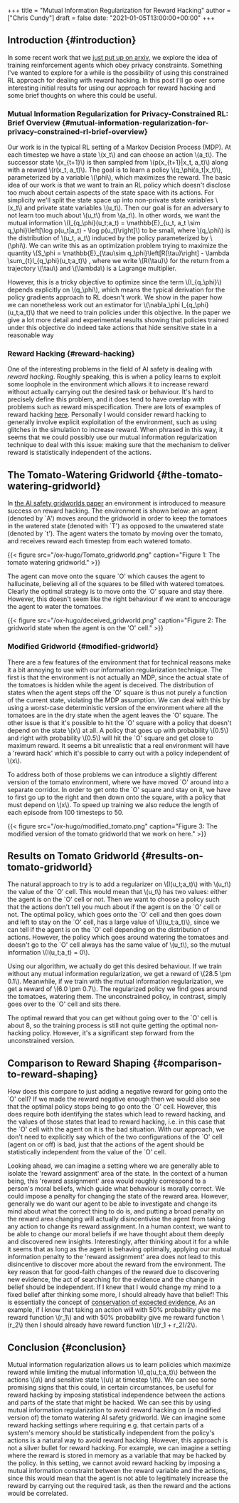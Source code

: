 +++
title = "Mutual Information Regularization for Reward Hacking"
author = ["Chris Cundy"]
draft = false
date: "2021-01-05T13:00:00+00:00"
+++

## Introduction {#introduction}

In some recent work that we [just put up on arxiv](https://arxiv.org/abs/2012.15019), we explore the idea of training reinforcement agents which obey privacy constraints. Something I've wanted to explore for a while is the possibility of using this constrained RL approach for dealing with
reward hacking. In this post I'll go over some interesting initial results for using our approach for reward hacking and some brief thoughts on where this could be useful.


### Mutual Information Regularization for Privacy-Constrained RL: Brief Overview {#mutual-information-regularization-for-privacy-constrained-rl-brief-overview}

Our work is in the typical RL setting of a Markov Decision Process (MDP). At each timestep we have a state \\(x\_t\\) and can choose an
action \\(a\_t\\). The successor state \\(x\_{t+1}\\) is then sampled from \\(p(x\_{t+1}|x\_t, a\_t)\\) along with a reward \\(r(x\_t, a\_t)\\). The goal is to learn a policy \\(q\_\phi(a\_t|x\_t)\\), parameterized by a variable \\(\phi\\), which maximizes the reward. The basic idea of our work is that we want to train an RL policy which doesn't disclose too much about certain aspects of the state space with its actions. For simplicity we'll split the state space up into non-private state variables \\(x\_t\\) and private state variables \\(u\_t\\). Then our goal is for an adversary to not learn too much about  \\(u\_t\\) from \\(a\_t\\). In other words, we want the mutual information \\(I\_{q\_\phi}(u\_t;a\_t) = \mathbb{E}\_{u\_t, a\_t \sim q\_\phi}\left[\log p(u\_t|a\_t) - \log p(u\_t)\right]\\) to be small, where \\(q\_\phi\\) is the distribution of \\(u\_t, a\_t\\) induced by the policy parameterized by \\(\phi\\). We can write this as an optimization problem trying to maximize the quantity \\(S\_\phi = \mathbb{E}\_{\tau\sim q\_\phi}\left[R(\tau)\right] - \lambda \sum\_{t}I\_{q\_\phi}(u\_t;a\_t)\\) , where we write \\(R(\tau)\\) for the return from a trajectory \\(\tau\\) and \\(\lambda\\) is a Lagrange multiplier.

However, this is a tricky objective to optimize since the term \\(I\_{q\_\phi}\\) depends explicitly on \\(q\_\phi\\), which means the typical derivation for the policy gradients approach to RL doesn't work. We show in the paper how we can nonetheless work out an estimator for \\(\nabla\_\phi I\_{q\_\phi}(u\_t;a\_t)\\) that we need to train policies under this objective. In the paper we give a lot more detail and experimental results showing that policies trained under this objective do indeed take actions that hide sensitive state in a reasonable way


### Reward Hacking {#reward-hacking}

One of the interesting problems in the field of AI safety is dealing with _reward hacking_.
Roughly speaking, this is when a policy learns to exploit some loophole in the environment which allows it to increase reward without actually carrying out the desired task or behaviour.
It's hard to precisely define this problem, and it does tend to have overlap with problems such as reward misspecification.
There are lots of examples of reward hacking [here](https://vkrakovna.wordpress.com/2018/04/02/specification-gaming-examples-in-ai/).
Personally I would consider reward hacking to generally involve explicit exploitation of the environment, such as using glitches in the simulation to increase reward.
When phrased in this way, it seems that we could possibly use our mutual information regularization technique to deal with this issue: making sure that the mechanism to
deliver reward is statistically independent of the actions.


## The Tomato-Watering Gridworld {#the-tomato-watering-gridworld}

In [the AI safety gridworlds paper](https://arxiv.org/abs/1711.09883) an environment is introduced to measure success on reward hacking. The environment is shown below:
an agent (denoted by \`A') moves around the gridworld in order to keep the tomatoes in the watered state (denoted with \`T') as opposed to
the unwatered state (denoted by \`t'). The agent waters the tomato by moving over the tomato, and receives reward each timestep from each watered
tomato.

{{< figure src="/ox-hugo/Tomato_gridworld.png" caption="Figure 1: The tomato watering gridworld." >}}

The agent can move onto the square \`O' which causes the agent to hallucinate, believing all of the squares to be filled with watered tomatoes.
Clearly the optimal strategy is to move onto the \`O' square and stay there. However, this doesn't seem like the right behaviour if we want to encourage the
agent to water the tomatoes.

{{< figure src="/ox-hugo/deceived_gridworld.png" caption="Figure 2: The gridworld state when the agent is on the 'O' cell." >}}


### Modified Gridworld {#modified-gridworld}

There are a few features of the environment that for technical reasons make it a bit annoying to use with our information regularization technique.
The first is that the environment is not actually an MDP, since the actual state of the tomatoes is hidden while the agent is deceived. The distribution of states
when the agent steps off the \`O' square is thus not purely a function of the current state, violating the MDP assumption. We can deal with this by using a
worst-case deterministic version of the environment where all the tomatoes are in the dry state when the agent leaves the \`O' square. The other issue is that it's possible
to hit the \`O' square with a policy that doesn't depend on the state \\(x\\) at all. A policy that goes up with probability \\(0.5\\) and right with probability \\(0.5\\) will hit the
\`O' square and get close to maximum reward. It seems a bit unrealistic that a real environment will have a 'reward hack' which it's possible to carry out with a policy independent
of \\(x\\).

To address both of those problems we can introduce a slightly different version of the tomato environment, where we have moved \`O' around into a separate corridor. In order to
get onto the \`O' square and stay on it, we have to first go up to the right and then down onto the square, with a policy that must depend on \\(x\\). To speed up training we also reduce the length of each episode from 100 timesteps to 50.

{{< figure src="/ox-hugo/modified_tomato.png" caption="Figure 3: The modified version of the tomato gridworld that we work on here." >}}


## Results on Tomato Gridworld {#results-on-tomato-gridworld}

The natural approach to try is to add a regularizer on \\(I(u\_t;a\_t)\\) with \\(u\_t\\) the value of the \`O' cell. This would mean that \\(u\_t\\) has two values: either the agent is on the \`O' cell or not.
Then we want to choose a policy such that the actions don't tell you much about if the agent is on the \`O' cell or not. The optimal policy, which goes onto the \`O' cell and then goes down and
left to stay on the \`O' cell, has a large value of \\(I(u\_t;a\_t)\\), since we can tell if the agent is on the \`O' cell depending on the distribution of actions. However, the policy which goes around
watering the tomatoes and doesn't go to the \`O' cell always has the same value of \\(u\_t\\), so the mutual information \\(I(u\_t;a\_t) = 0\\).

Using our algorithm, we actually do get this desired behaviour. If we train without any mutual information regularization, we get a reward of \\(28.5 \pm 0.1\\). Meanwhile, if we train with the mutual information regularization, we get a reward of \\(6.0 \pm 0.7\\). The regularized policy we find goes around the tomatoes, watering them. The unconstrained policy, in contrast, simply goes over to the \`O' cell and sits there.

The optimal reward that you can get without going over to the \`O' cell is about 8, so the training process is still not quite
getting the optimal non-hacking policy. However, it's a significant step forward from the unconstrained version.


## Comparison to Reward Shaping {#comparison-to-reward-shaping}

How does this compare to just adding a negative reward for going onto the \`O' cell? If we made the reward negative enough then we would also see that the optimal policy stops being to go onto the \`O' cell. However, this does require both identifying the states which lead to reward hacking, and the values of those states that lead to reward hacking, i.e. in this case that the \`O' cell with the agent on it is the bad situation. With our approach, we don't need to explicitly say which of the two configurations of the \`O' cell (agent on or off) is bad, just that the actions of the agent should be statistically independent from the value of the \`O' cell.

Looking ahead, we can imagine a setting where we are generally able to isolate the 'reward assignment' area of the state. In the context of a human being, this 'reward assignment' area would roughly correspond to a person's moral beliefs, which guide what behaviour is morally correct. We could impose a penalty for changing the state of the reward area. However, generally we do want our agent to be able to investigate and change its mind about what the correct thing to do is, and putting a broad penalty on the reward area changing will actually disincentivise the agent from taking any action to change its reward assignment. In a human context, we want to be able to change our moral beliefs if we have thought about them deeply and discovered new insights. Interestingly, after thinking about it for a while it seems that as long as the agent is behaving optimally, applying our mutual information penalty to the 'reward assignment' area does not lead to this disincentive to discover more about the reward from the environment. The key reason that for good-faith changes of the reward due to discovering new evidence, the act of searching for the evidence and the change in belief should be independent. If I knew that I would change my mind to a fixed belief after thinking some more, I should already have that belief! This is essentially the concept of [conservation of expected evidence.](https://www.lesswrong.com/tag/conservation-of-expected-evidence) As an example, if I know that taking an action will with 50% probability give me reward function \\(r\_1\\) and with 50% probability give me reward function \\(r\_2\\) then I should already have reward function \\((r\_1 + r\_2)/2\\).


## Conclusion {#conclusion}

Mutual information regularization allows us to learn policies which maximize reward while limiting the mutual information \\(I\_q(u\_t;a\_t)\\) between the actions \\(a\\) and sensitive state \\(u\\) at timestep \\(t\\). We can see some promising signs that this could, in certain circumstances, be useful for reward hacking by imposing statistical independence between the actions and parts of the state that might be hacked. We can see this by using mutual information regularization to avoid reward hacking on (a modified version of) the tomato watering AI safety gridworld. We can imagine some reward hacking settings where requiring e.g. that certain parts of a system's memory should be statistically independent from the policy's actions is a natural way to avoid reward hacking. However, this approach is not a silver bullet for reward hacking. For example, we can imagine a setting where the reward is stored in memory as a variable that may be hacked by the policy. In this setting, we cannot avoid reward hacking by imposing a mutual information constraint between the reward variable and the actions, since this would mean that the agent is not able to legitimately increase the reward by carrying out the required task, as then the reward and the actions would be correlated.
